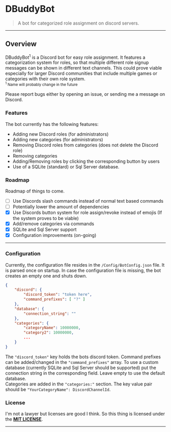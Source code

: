 # DBuddyBot
> A bot for categorized role assignment on discord servers.

---

## Overview

DBuddyBot<sup>1</sup> is a Discord bot for easy role assignment. It features a categorization system for roles,
so that multiple different role signup messages can be shown in different text channels. This could prove viable
especially for larger Discord communities that include multiple games or categories with their own role system.\
<sub><sup>1</sup> Name will probably change in the future<sub/>

Please report bugs either by opening an issue, or sending me a message on Discord.

### Features

The bot currently has the following features:
+ Adding new Discord roles (for administrators)
+ Adding new categories (for administrators)
+ Removing Discord roles from categories (does not delete the Discord role)
+ Removing categories
+ Adding/Removing roles by clicking the corresponding button by users
+ Use of a SQLite (standard) or Sql Server database.

### Roadmap

Roadmap of things to come.
- [ ] Use Discords slash commands instead of normal text based commands
- [ ] Potentially lower the amount of dependencies
- [x] Use Discords button system for role assign/revoke instead of emojis (If the system proves to be viable)
- [x] Add/remove categories via commands
- [x] SQLite and Sql Server support
- [x] Configuration improvements (on-going)

---
### Configuration
Currently, the configuration file resides in the `/Config/BotConfig.json` file.
It is parsed once on startup. In case the configuration file is missing, the bot creates an empty one and shuts down. 
```json
{
    "discord": {
        "discord_token": "token here",
        "command_prefixes": [ "?" ]
    },
    "database": {
        "connection_string": ""
    },
    "categories": {
        "categoryName": 10000000,
        "category2": 10000000,
        ...
    }
}
```
The ``"discord_token"`` key holds the bots discord token. Command prefixes can be added/changed in the ``"command_prefixes"``
array. To use a custom database (currently SQLite and Sql Server should be supported) put the connection string in the corresponding
field. Leave empty to use the default database.\
Categories are added in the ``"categories:"`` section. The key value pair should be ``"YourCategoryName": DiscordChannelId``.


### License
I'm not a lawyer but licenses are good I think.
So this thing is licensed under the [**MIT LICENSE**](https://github.com/pron1x/DBuddyBot/blob/master/LICENSE).

---
